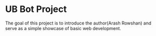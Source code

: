 # UB Bot Project
The goal of this project is to introduce the author(Arash Rowshan) and serve as a simple showcase of basic web development.
